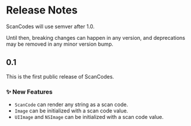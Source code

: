 # Release Notes

ScanCodes will use semver after 1.0. 

Until then, breaking changes can happen in any version, and deprecations may be removed in any minor version bump.


## 0.1

This is the first public release of ScanCodes.

### ✨ New Features

* `ScanCode` can render any string as a scan code.
* `Image` can be initialized with a scan code value.
* `UIImage` and `NSImage` can be initialized with a scan code value.
